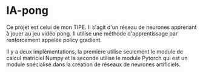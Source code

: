 # IA-pong

Ce projet est celui de mon TIPE. Il s'agit d'un réseau de neurones apprenant à jouer au jeu vidéo pong. Il utilise une méthode d'apprentissage par renforcement appelée policy gradient.

Il y a deux implémentations, la première utilise seulement le module de calcul matriciel Numpy et la seconde utilise le module Pytorch qui est un module spécialisé dans la création de réseaux de neurones artificiels.
